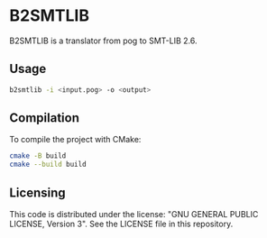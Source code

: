 # B2SMTLIB

B2SMTLIB is a translator from pog to SMT-LIB 2.6.

## Usage

```sh
b2smtlib -i <input.pog> -o <output>
```

## Compilation

To compile the project with CMake:

```sh
cmake -B build
cmake --build build
```

## Licensing

This code is distributed under the license: "GNU GENERAL PUBLIC LICENSE, Version 3".
See the LICENSE file in this repository.
